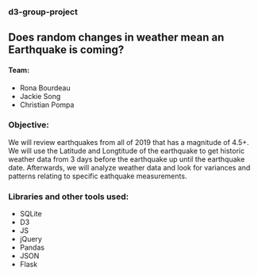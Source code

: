 ### d3-group-project
## Does random changes in weather mean an Earthquake is coming?

#### Team: 
* Rona Bourdeau
* Jackie Song
* Christian Pompa

### Objective: 
We will review earthquakes from all of 2019 that has a magnitude of 4.5+. We will use the Latitude and Longtitude of the earthquake to 
get historic weather data from 3 days before the earthquake up until the earthquake date. Afterwards, we will analyze weather data and look for variances and patterns relating to specific eathquake measurements.


### Libraries and other tools used:
* SQLite
* D3
* JS
* jQuery
* Pandas
* JSON
* Flask
